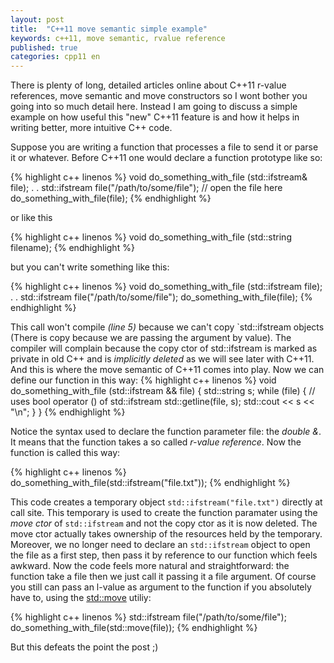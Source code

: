 ```yaml
---
layout: post
title:  "C++11 move semantic simple example"
keywords: c++11, move semantic, rvalue reference
published: true
categories: cpp11 en
---
```

There is plenty of long, detailed articles online about C++11 r-value references,
move semantic and move constructors so I wont bother you going into so much
detail here. Instead I am going to discuss a simple example on how 
useful this "new" C++11 feature is and how it helps in writing better, more 
intuitive C++ code.


Suppose you are writing a function that processes a file to send it or parse it or 
whatever. Before C++11 one would declare a function prototype like so:

{% highlight c++ linenos %}
void do_something_with_file (std::ifstream& file);
.
.
std::ifstream file("/path/to/some/file"); // open the file here
do_something_with_file(file);
{% endhighlight %}

or like this

{% highlight c++ linenos %}
void do_something_with_file (std::string filename);
{% endhighlight %}

but you can't write something like this:

{% highlight c++ linenos %}
void do_something_with_file (std::ifstream file);
.
.
std::ifstream file("/path/to/some/file");
do_something_with_file(file);
{% endhighlight %}

This call won't compile _(line 5)_ because we can't copy `std::ifstream objects 
(There is copy because we are passing the argument by value).
The compiler will complain because the copy ctor of std::ifstream 
is marked as private in old C++ and 
is *implicitly deleted* as we will see later with C++11. And this is where the 
move semantic of C++11 comes into play. Now we can define our function in this way:
{% highlight c++ linenos %}
void do_something_with_file (std::ifstream && file) {
    std::string s;
    while (file) { // uses bool operator () of std::ifstream 
        std::getline(file, s);
        std::cout << s << "\n";
    }
}
{% endhighlight %}

Notice the syntax used to declare the function parameter file: the *double &*.
It means that the function takes a so called _r-value reference_. 
Now the function is called this way:

{% highlight c++ linenos %}
do_something_with_file(std::ifstream("file.txt"));
{% endhighlight %}

This code creates a temporary object `std::ifstream("file.txt")` directly at call site. This temporary 
is used to create the function paramater using the _move 
ctor_ of `std::ifstream` and not the copy ctor as it is now deleted. The move ctor actually takes 
ownership of the resources held by the temporary. Moreover, we no longer need to declare 
an `std::ifstream` object to open the file as a first step, then pass it by reference to our 
function which feels awkward. Now the code feels more natural and straightforward: the function take a 
file then we just call it passing it a file argument.
Of course you still can pass an l-value as argument to the function if 
you absolutely have to, using the [std::move](http://en.cppreference.com/w/cpp/utility/move) 
utiliy:

{% highlight c++ linenos %}
std::ifstream file("/path/to/some/file");
do_something_with_file(std::move(file));
{% endhighlight %}

But this defeats the point the post ;)



